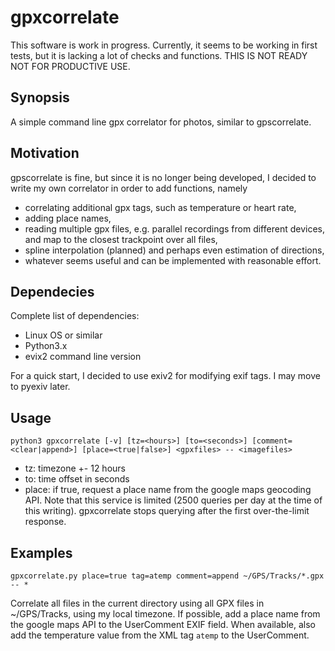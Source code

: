 # gpxcorrelate

This software is work in progress. Currently, it seems to be working in first tests, but it is lacking a lot of checks and functions.
THIS IS NOT READY NOT FOR PRODUCTIVE USE.

## Synopsis

A simple command line gpx correlator for photos, similar to gpscorrelate.

## Motivation

gpscorrelate is fine, but since it is no longer being developed, I decided to write my own correlator in order to add functions, namely
* correlating additional gpx tags, such as temperature or heart rate,
* adding place names,
* reading multiple gpx files, e.g. parallel recordings from different devices, and map to the closest trackpoint over all files,
* spline interpolation (planned) and perhaps even estimation of directions,
* whatever seems useful and can be implemented with reasonable effort.

## Dependecies

Complete list of dependencies:
* Linux OS or similar
* Python3.x
* evix2 command line version

For a quick start, I decided to use exiv2 for modifying exif tags. I may move to pyexiv later.

## Usage

`python3 gpxcorrelate [-v] [tz=<hours>] [to=<seconds>] [comment=<clear|append>] [place=<true|false>] <gpxfiles> -- <imagefiles>`
* tz: timezone +- 12 hours
* to: time offset in seconds
* place: if true, request a place name from the google maps geocoding API. Note that this service is limited (2500 queries per day at the time of this writing). gpxcorrelate stops querying after the first over-the-limit response. 

## Examples

`gpxcorrelate.py place=true tag=atemp comment=append ~/GPS/Tracks/*.gpx -- *`

Correlate all files in the current directory using all GPX files in ~/GPS/Tracks, using my local timezone. If possible, add a place name from the google maps API to the UserComment EXIF field. When available, also add the temperature value from the XML tag `atemp` to the UserComment.


